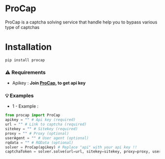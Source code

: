 # ProCap
ProCap is a captcha solving service that handle help you to bypass various type of captchas

# Installation
```
pip install procap
```

### ⚠️ Requirements
* Apikey : **Join [ProCap](https://procap.wtf/), to get api key**

### 💡 Examples

* 1 - Example :

```python
from procap import ProCap
apikey = "" # Api key (required)
url = "" # Link to captcha (required)
sitekey = "" # Sitekey (required)
proxy = "" # Proxy (optional)
userAgent = "" # User agent (optional)
rqdata = "" # RQData (optional)
solver = ProCap(apikey) # Replace "api" with your api key !!
captchaToken = solver.solve(url=url, sitekey=sitekey, proxy=proxy, userAgent=userAgent, rqdata=rqdata))
```
